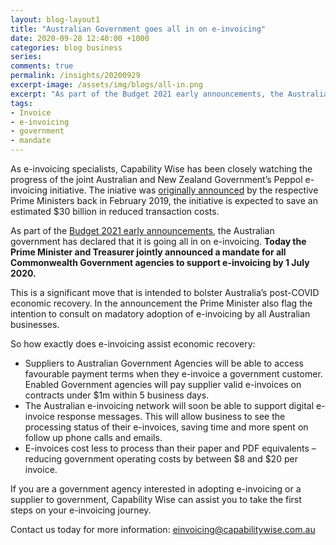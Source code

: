 ```yaml
---
layout: blog-layout1
title: "Australian Government goes all in on e-invoicing"
date: 2020-09-28 12:40:00 +1000
categories: blog business
series:
comments: true
permalink: /insights/20200929
excerpt-image: /assets/img/blogs/all-in.png
excerpt: "As part of the Budget 2021 early announcements, the Australian government has declared that it is going all in on e-invoicing.  Announcing an e-invoicing mandate that applies to all Commonwealth Government agencies."
tags: 
- Invoice 
- e-invoicing 
- government 
- mandate
---
```


As e-invoicing specialists, Capability Wise has been closely watching the progress of the joint Australian and New Zealand Government’s Peppol e-invoicing initiative.  The iniative was [originally announced](https://www.pm.gov.au/media/joint-statement-prime-ministers-rt-hon-jacinda-ardern-and-hon-scott-morrison-mp) by the respective Prime Ministers back in February 2019, the initiative is expected to save an estimated $30 billion in reduced transaction costs.

As part of the [Budget 2021 early announcements](https://www.pm.gov.au/media/digital-business-plan-drive-australias-economic-recovery), the Australian government has declared that it is going all in on e-invoicing.  **Today the Prime Minister and Treasurer jointly announced a mandate for all Commonwealth Government agencies to support e-invoicing by 1 July 2020.**

This is a significant move that is intended to bolster Australia’s post-COVID economic recovery.  In the announcement the Prime Minister also flag the intention to consult on madatory adoption of e-invoicing by all Australian businesses.

So how exactly does e-invoicing assist economic recovery:
- Suppliers to Australian Government Agencies will be able to access favourable payment terms when they e-invoice a government customer.  Enabled Government agencies will pay supplier valid e-invoices on contracts under $1m within 5 business days.
- The Australian e-invoicing network will soon be able to support digital e-invoice response messages.  This will allow business to see the processing status of their e-invoices, saving time and more spent on follow up phone calls and emails.
- E-invoices cost less to process than their paper and PDF equivalents – reducing government operating costs by between $8 and $20 per invoice.

If you are a government agency interested in adopting e-invoicing or a supplier to government, Capability Wise can assist you to take the first steps on your e-invoicing journey.

Contact us today for more information: [einvoicing@capabilitywise.com.au](mailto:einvoicing@capabilitywise.com.au)
